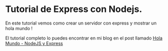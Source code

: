# Tutorial de Express con Nodejs.

En este tutorial vemos como crear un servidor con express y mostrar un hola mundo !

El tutorial completo lo puedes encontrar en mi blog en el post llamado [Hola Mundo - NodeJS y Express](http://janidham.com/blog/hola-mundo-nodejs-y-express)

